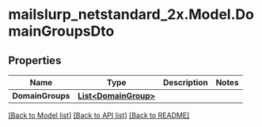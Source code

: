 # mailslurp_netstandard_2x.Model.DomainGroupsDto

## Properties

Name | Type | Description | Notes
------------ | ------------- | ------------- | -------------
**DomainGroups** | [**List&lt;DomainGroup&gt;**](DomainGroup) |  | 

[[Back to Model list]](../README#documentation-for-models) [[Back to API list]](../README#documentation-for-api-endpoints) [[Back to README]](../README)

